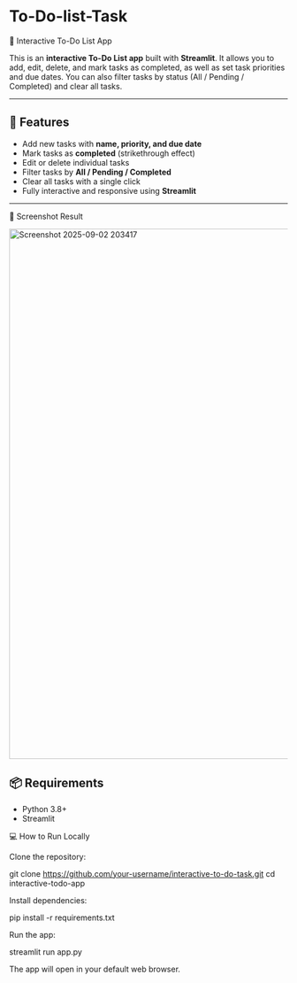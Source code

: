 # To-Do-list-Task
📝 Interactive To-Do List App 

This is an **interactive To-Do List app** built with **Streamlit**. It allows you to add, edit, delete, and mark tasks as completed, as well as set task priorities and due dates. You can also filter tasks by status (All / Pending / Completed) and clear all tasks.

---

## 🚀 Features

- Add new tasks with **name, priority, and due date**
- Mark tasks as **completed** (strikethrough effect)
- Edit or delete individual tasks
- Filter tasks by **All / Pending / Completed**
- Clear all tasks with a single click
- Fully interactive and responsive using **Streamlit**

---

📸 Screenshot Result


<img width="1907" height="958" alt="Screenshot 2025-09-02 203417" src="https://github.com/user-attachments/assets/00761df1-7361-4480-a76b-9cc8f379aab3" />



## 📦 Requirements

- Python 3.8+
- Streamlit

💻 How to Run Locally

Clone the repository:

git clone https://github.com/your-username/interactive-to-do-task.git
cd interactive-todo-app


Install dependencies:

pip install -r requirements.txt


Run the app:

streamlit run app.py

The app will open in your default web browser.



